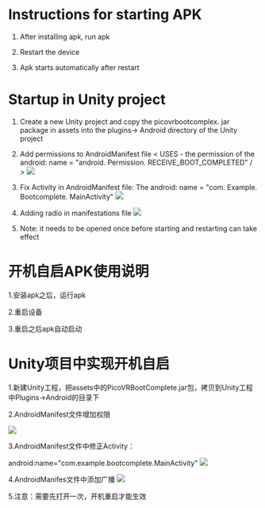 # Instructions for starting APK

1. After installing apk, run apk

2. Restart the device

3. Apk starts automatically after restart

# Startup in Unity project

1. Create a new Unity project and copy the picovrbootcomplex. jar package in assets into the plugins-> Android directory of the Unity project

2. Add permissions to AndroidManifest file
< USES - the permission of the android: name = "android. Permission. RECEIVE_BOOT_COMPLETED"
/ >
![](https://github.com/PicoSupport/BootComplete/blob/master/assets/01.png)

3. Fix Activity in AndroidManifest file:
The android: name = "com. Example. Bootcomplete. MainActivity"
![](https://github.com/PicoSupport/BootComplete/blob/master/assets/02.png)

4. Adding radio in manifestations file 
![](https://github.com/PicoSupport/BootComplete/blob/master/assets/03.png)

5. Note: it needs to be opened once before starting and restarting can take effect

# 开机自启APK使用说明

1.安装apk之后，运行apk

2.重启设备

3.重启之后apk自动启动

# Unity项目中实现开机自启

1.新建Unity工程，把assets中的PicoVRBootComplete.jar包，拷贝到Unity工程中Plugins->Android的目录下

2.AndroidManifest文件增加权限

   <uses-permission android:name="android.permission.RECEIVE_BOOT_COMPLETED"
/>
![](https://github.com/PicoSupport/BootComplete/blob/master/assets/01.png)

3.AndroidManifest文件中修正Activity：

   android:name="com.example.bootcomplete.MainActivity"
   ![](https://github.com/PicoSupport/BootComplete/blob/master/assets/02.png)

4.AndroidManifes文件中添加广播 
![](https://github.com/PicoSupport/BootComplete/blob/master/assets/03.png)

5.注意：需要先打开一次，开机重启才能生效
